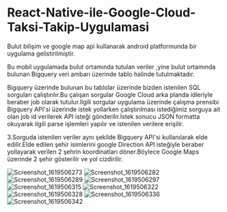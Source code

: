 # React-Native-ile-Google-Cloud-Taksi-Takip-Uygulamasi
Bulut bilişim ve google map api kullanarak android platformunda bir uygulama gelistirilmiştir.

Bu mobil uygulamada bulut ortamında tutulan veriler ,yine bulut ortamında bulunan Bigquery veri ambarı üzerinde tablo halinde tutulmaktadır.

Bigquery üzerinde bulunan bu tablolar üzerinde bizden istenilen SQL sorguları çalıştırılır.Bu çalışan sorgular Google Cloud arka planda idleriyle beraber job olarak tutulur.Ilgili sorgular uygulama üzerinde çalışma prensibi  Bigquery API'si üzerinde istek yollarken çalıştırılması istediğimiz sorguya ait olan job id verilerek API isteği gönderilir.İstek sonucu JSON formatta okuyarak ilgili parse işlemleri yapılır ve istenilen verilere erişilir.

3.Sorguda istenilen veriler aynı şekilde Bigquery API'si kullanılarak elde edilir.Elde edilen şehir isimlerini google Direction API isteğiyle beraber yollayarak verilen 2 şehrin koordinatları döner.Böylece Google Maps üzerinde 2 şehir gösterilir ve  yol cizdirilir.
        


![Screenshot_1619506273](https://user-images.githubusercontent.com/80635038/123966641-459f1800-d9be-11eb-8f94-72497751d41e.png)
![Screenshot_1619506282](https://user-images.githubusercontent.com/80635038/123966646-4637ae80-d9be-11eb-9cea-87bb0c3de769.png)
![Screenshot_1619506289](https://user-images.githubusercontent.com/80635038/123966648-4637ae80-d9be-11eb-9c99-71664360a6a8.png)
![Screenshot_1619506297](https://user-images.githubusercontent.com/80635038/123966650-46d04500-d9be-11eb-9f83-944f118b9302.png)
![Screenshot_1619506315](https://user-images.githubusercontent.com/80635038/123966651-46d04500-d9be-11eb-8ca5-59ee6248012e.png)
![Screenshot_1619506322](https://user-images.githubusercontent.com/80635038/123966654-4768db80-d9be-11eb-8797-96d1ebd30574.png)
![Screenshot_1619506328](https://user-images.githubusercontent.com/80635038/123966655-4768db80-d9be-11eb-86ad-27cf17f764eb.png)
![Screenshot_1619506336](https://user-images.githubusercontent.com/80635038/123966657-4768db80-d9be-11eb-83dc-c1e7340f1cbe.png)
![Screenshot_1619506342](https://user-images.githubusercontent.com/80635038/123966659-48017200-d9be-11eb-9dc1-01ca8705c7d1.png)
